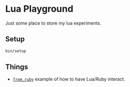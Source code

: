 # Lua Playground

Just some place to store my lua experiments.

## Setup

```sh
bin/setup
```

## Things

* [`from_ruby`](from_ruby/) example of how to have Lua/Ruby interact.
